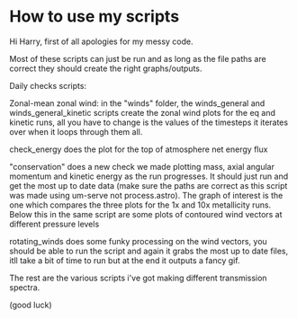 # How to use my scripts

Hi Harry, first of all apologies for my messy code.

Most of these scripts can just be run and as long as the file paths are correct they should create the right graphs/outputs.

Daily checks scripts:

Zonal-mean zonal wind: in the "winds" folder, the winds_general and winds_general_kinetic scripts create the zonal wind plots for the eq and kinetic runs, all you have to change is the values of the timesteps it iterates over when it loops through them all.

check_energy does the plot for the top of atmosphere net energy flux

"conservation" does a new check we made plotting mass, axial angular momentum and kinetic energy as the run progresses. It should just run and get the most up to date data (make sure the paths are correct as this script was made using um-serve not process.astro). The graph of interest is the one which compares the three plots for the 1x and 10x metallicity runs. Below this in the same script are some plots of contoured wind vectors at different pressure levels

rotating_winds does some funky processing on the wind vectors, you should be able to run the script and again it grabs the most up to date files, itll take a bit of time to run but at the end it outputs a fancy gif. 

The rest are the various scripts i've got making different transmission spectra. 

(good luck)




